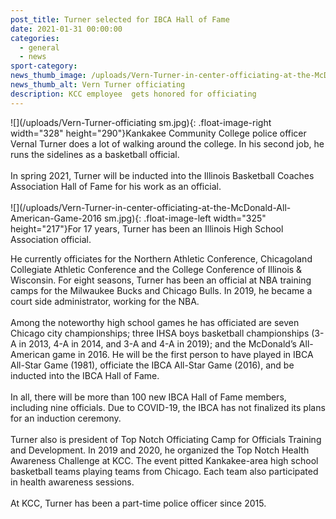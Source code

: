 ```yaml
---
post_title: Turner selected for IBCA Hall of Fame
date: 2021-01-31 00:00:00
categories:
  - general
  - news
sport-category:
news_thumb_image: /uploads/Vern-Turner-in-center-officiating-at-the-McDonald-All-American-Game-2016.jpg
news_thumb_alt: Vern Turner officiating
description: KCC employee  gets honored for officiating
---
```


![](/uploads/Vern-Turner-officiating sm.jpg){: .float-image-right width="328" height="290"}Kankakee Community College police officer Vernal Turner does a lot of walking around the college. In his second job, he runs the sidelines as a basketball official.<br><br>In spring 2021, Turner will be inducted into the Illinois Basketball Coaches Association Hall of Fame for his work as an official.&nbsp;<br><br>![](/uploads/Vern-Turner-in-center-officiating-at-the-McDonald-All-American-Game-2016 sm.jpg){: .float-image-left width="325" height="217"}For 17 years, Turner has been an Illinois High School Association official.

He currently officiates for the Northern Athletic Conference, Chicagoland Collegiate Athletic Conference and the College Conference of Illinois & Wisconsin. For eight seasons, Turner has been an official at NBA training camps for the Milwaukee Bucks and Chicago Bulls. In 2019, he became a court side administrator, working for the NBA.<br><br>Among the noteworthy high school games he has officiated are seven Chicago city championships; three IHSA boys basketball championships (3-A in 2013, 4-A in 2014, and 3-A and 4-A in 2019); and the McDonald’s All-American game in 2016. He will be the first person to have played in IBCA All-Star Game (1981), officiate the IBCA All-Star Game (2016), and be inducted into the IBCA Hall of Fame.<br><br>In all, there will be more than 100 new IBCA Hall of Fame members, including nine officials. Due to COVID-19, the IBCA has not finalized its plans for an induction ceremony.<br><br>Turner also is president of Top Notch Officiating Camp for Officials Training and Development. In 2019 and 2020, he organized the Top Notch Health Awareness Challenge at KCC. The event pitted Kankakee-area high school basketball teams playing teams from Chicago. Each team also participated in health awareness sessions.<br><br>At KCC, Turner has been a part-time police officer since 2015.
